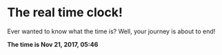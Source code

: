 # The real time clock!

Ever wanted to know what the time is? Well, your journey is about to end!

**The time is Nov 21, 2017, 05:46**